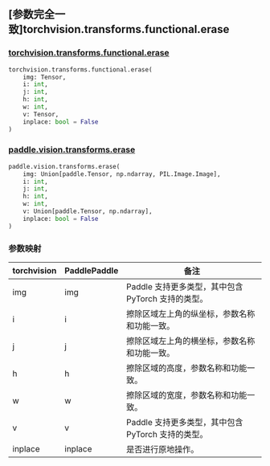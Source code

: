 ## [参数完全一致]torchvision.transforms.functional.erase

### [torchvision.transforms.functional.erase](https://pytorch.org/vision/main/generated/torchvision.transforms.functional.erase.html?highlight=erase#torchvision.transforms.functional.erase)

```python
torchvision.transforms.functional.erase(
    img: Tensor,
    i: int,
    j: int,
    h: int,
    w: int,
    v: Tensor,
    inplace: bool = False
)
```

### [paddle.vision.transforms.erase](https://www.paddlepaddle.org.cn/documentation/docs/zh/develop/api/paddle/vision/transforms/erase_cn.html)

```python
paddle.vision.transforms.erase(
    img: Union[paddle.Tensor, np.ndarray, PIL.Image.Image],
    i: int,
    j: int,
    h: int,
    w: int,
    v: Union[paddle.Tensor, np.ndarray],
    inplace: bool = False
)
```


### 参数映射

| torchvision | PaddlePaddle     | 备注                                                         |
| --------------------------------------- | ----------------------------------- | ------------------------------------------------------------ |
| img                             | img  | Paddle 支持更多类型，其中包含 PyTorch 支持的类型。 |
| i                                  | i                              | 擦除区域左上角的纵坐标，参数名称和功能一致。                  |
| j                                  | j                              | 擦除区域左上角的横坐标，参数名称和功能一致。                  |
| h                                  | h                              | 擦除区域的高度，参数名称和功能一致。                         |
| w                                  | w                              | 擦除区域的宽度，参数名称和功能一致。                         |
| v                               | v      | Paddle 支持更多类型，其中包含 PyTorch 支持的类型。 |
| inplace                           | inplace                       | 是否进行原地操作。                       |
